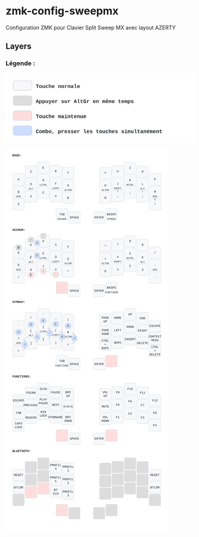 # zmk-config-sweepmx

Configuration ZMK pour Clavier Split Sweep MX avec layout AZERTY

## Layers

### Légende :

![legend](keymap-drawer/legend.svg)

![layout_sweepmx](keymap-drawer/sweepmx.svg)
